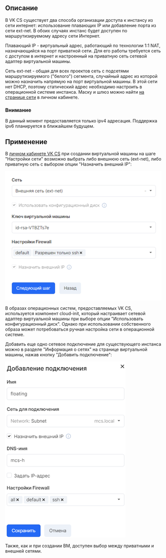 ## Описание

В VK CS существует два способа организации доступа к инстансу из сети интернет: использование плавающих IP или добавление порта из сети ext-net. В обоих случаях инстанс будет доступен по маршрутизируемому адресу сети Интернет.

Плавающий IP - виртуальный адрес, работающий по технологии 1:1 NAT, назначающийся на порт приватной сети. Для его работы требуется сеть с доступом в интернет и настроенный на приватную сеть сетевой адаптер виртуальной машины.

Сеть ext-net - общая для всех проектов сеть с подсетями маршрутизируемого ("белого") сегмента, случайный адрес из которой можно назначить напрямую на порт виртуальной машины. В этой сети нет DHCP, поэтому статический адрес необходимо настроить в операционной системе инстанса. Маску и шлюз можно найти [на странице сети](https://mcs.mail.ru/app/services/server/network/edit/298117ae-3fa4-4109-9e08-8be5602be5a2/subnets/) в личном кабинете.

### Внимание

В данный момент предоставляется только ipv4 адресация. Поддержка ipv6 планируется в ближайшем будущем.

## Применение

В [личном кабинете VK CS](https://mcs.mail.ru/app/services/infra/routers/) при создании виртуальной машины на шаге "Настройки сети" возможно выбрать либо внешнюю сеть (ext-net), либо приватную сеть с выбором опции "Назначить внешний IP":

![](./assets/1599510590002-1599510590002.png)

В образах операционных систем, предоставляемых VK CS, используется компонент cloud-init, который настраивает сетевой адаптер виртуальной машины при выборе опции "Использовать конфигурационный диск". Однако при использовании собственного образа может потребоваться ручная настройка сети в операционной системе.

Добавить еще одно сетевое подключение для существующего инстанса можно в разделе "Информация о сетях" на странице виртуальной машины, нажав кнопку "Добавить подключение":

![](./assets/1599511121417-1599511121417.png)

Также, как и при создании ВМ, доступен выбор между приватными и внешней сетями.
